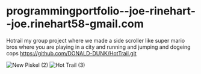 # programmingportfolio--joe-rinehart--joe.rinehart58-gmail.com

Hotrail my group project where we made a side scroller like super mario bros where you are playing in a city and running and jumping and dogeing cops   https://github.com/DONALD-DUNK/HotTrail.git


![New Piskel (2)](https://github.com/joeiscool1/programmingportfolio--joe-rinehart--joe.rinehart58-gmail.com/assets/142921802/d5cbb29c-28af-424e-8b3e-48091f8ac26f)
![Hot Trail (3)](https://github.com/joeiscool1/programmingportfolio--joe-rinehart--joe.rinehart58-gmail.com/assets/142921802/496a425c-dab2-455a-b622-41fb4e991119)
